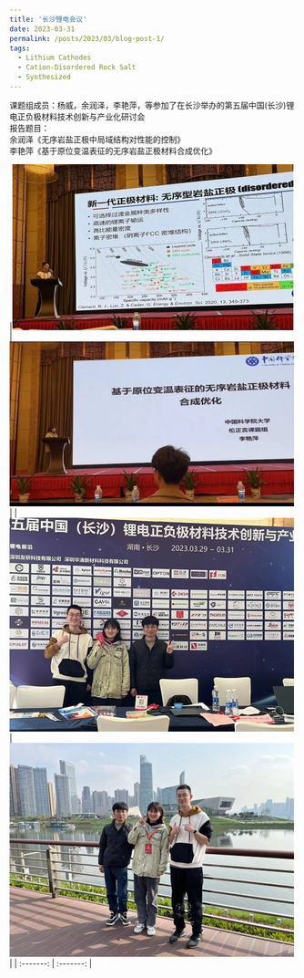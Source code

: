 ```yaml
---
title: '长沙锂电会议'
date: 2023-03-31
permalink: /posts/2023/03/blog-post-1/
tags:
  - Lithium Cathodes
  - Cation-Disordered Rock Salt
  - Synthesized
---
```


课题组成员：杨威，余润泽，李艳萍，等参加了在长沙举办的第五届中国(长沙)锂电正负极材料技术创新与产业化研讨会<br>
报告题目：<br>
余润泽《无序岩盐正极中局域结构对性能的控制》<br>
李艳萍《基于原位变温表征的无序岩盐正极材料合成优化》<br>

|![meeting1.jpg](/images/News/meeting1.jpg) | ![meeting2.jpg](/images/News/meeting2.jpg) |
| ![meeting3.jpg](/images/News/meeting3.jpg) | ![meeting4.jpg](/images/News/meeting4.jpg) |
| :-------: | :-------: |

